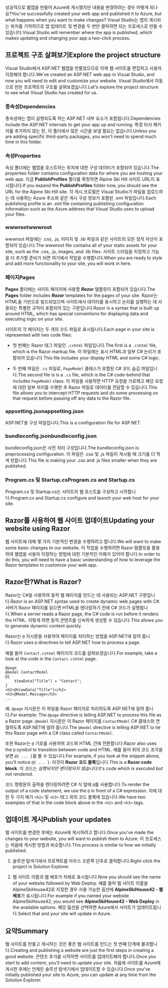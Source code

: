 <span data-ttu-id="f8019-101">성공적으로 웹앱을 만들어 Azure에 게시했지만 내용을 변경하려는 경우 어떻게 되나요?</span><span class="sxs-lookup"><span data-stu-id="f8019-101">You've successfully created your web app and published it to Azure, but what happens when you want to make changes?</span></span> <span data-ttu-id="f8019-102">Visual Studio는 앱이 게시되는 위치를 기억하므로 앱 업데이트 및 변경을 두 번만 클릭하면 되는 프로세스로 만들 수 있습니다.</span><span class="sxs-lookup"><span data-stu-id="f8019-102">Visual Studio will remember where the app is published, which makes updating and changing your app a two-click process.</span></span>

## <a name="explore-the-project-structure"></a><span data-ttu-id="f8019-103">프로젝트 구조 살펴보기</span><span class="sxs-lookup"><span data-stu-id="f8019-103">Explore the project structure</span></span>

<span data-ttu-id="f8019-104">Visual Studio에서 ASP.NET 웹앱을 만들었으므로 이제 웹 사이트를 편집하고 사용자 지정해야 합니다.</span><span class="sxs-lookup"><span data-stu-id="f8019-104">We've created an ASP.NET web app in Visual Studio, and now you will need to edit and customize your website.</span></span> <span data-ttu-id="f8019-105">Visual Studio에서 자동으로 만든 프로젝트의 구조를 살펴보겠습니다.</span><span class="sxs-lookup"><span data-stu-id="f8019-105">Let's explore the project structure to see what Visual Studio has created for us.</span></span>

### <a name="dependencies"></a><span data-ttu-id="f8019-106">종속성</span><span class="sxs-lookup"><span data-stu-id="f8019-106">Dependencies</span></span>

<span data-ttu-id="f8019-107">종속성에는 앱이 실행되도록 하는 ASP.NET 내부 요소가 포함됩니다.</span><span class="sxs-lookup"><span data-stu-id="f8019-107">Dependencies include the ASP.NET internals to get your app up and running.</span></span> <span data-ttu-id="f8019-108">특정 타사 패키지를 추가하지 않는 한, 이 폴더에서 많은 시간을 보낼 필요는 없습니다.</span><span class="sxs-lookup"><span data-stu-id="f8019-108">Unless you are adding specific third-party packages, you won't need to spend much time in this folder.</span></span>

### <a name="properties"></a><span data-ttu-id="f8019-109">속성</span><span class="sxs-lookup"><span data-stu-id="f8019-109">Properties</span></span>

<span data-ttu-id="f8019-110">속성 폴더에는 웹앱을 호스트하는 위치에 대한 구성 데이터가 포함되어 있습니다.</span><span class="sxs-lookup"><span data-stu-id="f8019-110">The properties folder contains configuration data for where you are hosting your web app.</span></span> <span data-ttu-id="f8019-111">지금 **PublishProfiles** 폴더를 확장하면 Alpine Ski Hill 사이트 URL이 표시됩니다.</span><span class="sxs-lookup"><span data-stu-id="f8019-111">If you expand the **PublishProfiles** folder now, you should see the URL for the Alpine Ski Hill site.</span></span> <span data-ttu-id="f8019-112">각 게시 프로필은 Visual Studio가 파일을 업로드하는 데 사용하는 Azure 주소와 같은 게시 구성 정보가 포함된 .xml 파일입니다.</span><span class="sxs-lookup"><span data-stu-id="f8019-112">Each publishing profile is an .xml file containing publishing configuration information such as the Azure address that Visual Studio uses to upload your files.</span></span>

### <a name="wwwroot"></a><span data-ttu-id="f8019-113">wwwroot</span><span class="sxs-lookup"><span data-stu-id="f8019-113">wwwroot</span></span>

<span data-ttu-id="f8019-114">wwwroot 파일에는 .css, .js, 이미지 및 .lib 파일과 같은 사이트의 모든 정적 자산이 포함되어 있습니다.</span><span class="sxs-lookup"><span data-stu-id="f8019-114">The wwwroot file contains all of your static assets for your site, such as the .css, .js, images, and .lib files.</span></span> <span data-ttu-id="f8019-115">사이트 스타일을 지정하고 기능을 더 추가할 준비가 되면 여기에서 작업을 수행합니다.</span><span class="sxs-lookup"><span data-stu-id="f8019-115">When you are ready to style and add more functionality to your site, you will work in here.</span></span>

### <a name="pages"></a><span data-ttu-id="f8019-116">페이지</span><span class="sxs-lookup"><span data-stu-id="f8019-116">Pages</span></span>

<span data-ttu-id="f8019-117">**Pages** 폴더에는 사이트 페이지에 사용할 _**Razor**_ 템플릿이 포함되어 있습니다.</span><span class="sxs-lookup"><span data-stu-id="f8019-117">The **Pages** folder includes _**Razor**_ templates for the pages of your site.</span></span>
<span data-ttu-id="f8019-118">Razor는 HTML을 기반으로 빌드되었으며 사이트에서 데이터를 표시하고 논리를 실행하는 데 사용되는 특별한 규칙이 포함되어 있는 구문입니다.</span><span class="sxs-lookup"><span data-stu-id="f8019-118">Razor is a syntax that is built up around HTML, which has special conventions for displaying data and executing logic on your site.</span></span>

<span data-ttu-id="f8019-119">사이트의 각 페이지는 두 개의 코드 파일로 표시됩니다.</span><span class="sxs-lookup"><span data-stu-id="f8019-119">Each page in your site is represented with two code files:</span></span>

- <span data-ttu-id="f8019-120">첫 번째는 Razor 태그 파일인 `.cshtml` 파일입니다.</span><span class="sxs-lookup"><span data-stu-id="f8019-120">The first is a `.cshtml` file, which is the Razor markup file.</span></span> <span data-ttu-id="f8019-121">이 파일에는 표시 HTML과 일부 C# 논리가 포함되어 있습니다.</span><span class="sxs-lookup"><span data-stu-id="f8019-121">This file includes your display HTML and some C# logic.</span></span>

- <span data-ttu-id="f8019-122">두 번째 파일은 `.cs` 파일로, `PageModel` 클래스가 포함된 C# 코드 숨김 파일입니다.</span><span class="sxs-lookup"><span data-stu-id="f8019-122">The second file is is a `.cs` file, which is the C# code-behind that includes `PageModel` class.</span></span> <span data-ttu-id="f8019-123">이 파일을 사용하면 HTTP 요청을 가로채고 해당 요청에 대한 일부 처리를 수행한 후 Razor 파일로 데이터를 전달할 수 있습니다.</span><span class="sxs-lookup"><span data-stu-id="f8019-123">This file allows you to intercept HTTP requests and do some processing on that request before passing off any data to the Razor file.</span></span>

### <a name="appsettingjson"></a><span data-ttu-id="f8019-124">appsetting.json</span><span class="sxs-lookup"><span data-stu-id="f8019-124">appsetting.json</span></span>

<span data-ttu-id="f8019-125">ASP.NET용 구성 파일입니다.</span><span class="sxs-lookup"><span data-stu-id="f8019-125">This is a configuration file for ASP.NET.</span></span>

### <a name="bundleconfigjson"></a><span data-ttu-id="f8019-126">bundleconfig.json</span><span class="sxs-lookup"><span data-stu-id="f8019-126">bundleconfig.json</span></span>

<span data-ttu-id="f8019-127">bundleconfig.json은 사전 처리 구성입니다.</span><span class="sxs-lookup"><span data-stu-id="f8019-127">The bundleconfig.json is preprocessing configuration.</span></span> <span data-ttu-id="f8019-128">이 파일은 .css 및 .js 파일이 게시될 때 크기를 더 작게 만듭니다.</span><span class="sxs-lookup"><span data-stu-id="f8019-128">This file is making your .css and .js files smaller when they are published.</span></span>

### <a name="programcs-and-startupcs"></a><span data-ttu-id="f8019-129">Program.cs 및 Startup.cs</span><span class="sxs-lookup"><span data-stu-id="f8019-129">Program.cs and Startup.cs</span></span>

<span data-ttu-id="f8019-130">Program.cs 및 Startup.cs는 사이트의 웹 호스트를 구성하고 시작합니다.</span><span class="sxs-lookup"><span data-stu-id="f8019-130">Program.cs and Startup.cs configure and launch your web host for your site.</span></span>

## <a name="updating-your-website-using-razor"></a><span data-ttu-id="f8019-131">Razor를 사용하여 웹 사이트 업데이트</span><span class="sxs-lookup"><span data-stu-id="f8019-131">Updating your website using Razor</span></span>

<span data-ttu-id="f8019-132">웹 사이트에 대해 몇 가지 기본적인 변경을 수행하려고 합니다.</span><span class="sxs-lookup"><span data-stu-id="f8019-132">We will want to make some basic changes to our website.</span></span> <span data-ttu-id="f8019-133">이 작업을 수행하려면 Razor 템플릿을 활용하여 웹앱을 사용자 지정하는 방법에 대한 기본적인 이해가 있어야 합니다.</span><span class="sxs-lookup"><span data-stu-id="f8019-133">In order to do this, you will need to have a basic understanding of how to leverage the Razor templates to customize your web app.</span></span>

## <a name="what-is-razor"></a><span data-ttu-id="f8019-134">Razor란?</span><span class="sxs-lookup"><span data-stu-id="f8019-134">What is Razor?</span></span>

<span data-ttu-id="f8019-135">Razor는 C#을 사용하여 동적 웹 페이지를 만드는 데 사용되는 ASP.NET 구문입니다.</span><span class="sxs-lookup"><span data-stu-id="f8019-135">Razor is an ASP.NET syntax used to create dynamic web pages with C#.</span></span> <span data-ttu-id="f8019-136">서버가 Razor 페이지를 읽으면 HTML을 렌더링하기 전에 C# 코드가 실행됩니다.</span><span class="sxs-lookup"><span data-stu-id="f8019-136">When a server reads a Razor page, the C# code is run before it renders the HTML.</span></span> <span data-ttu-id="f8019-137">이렇게 하면 동적 콘텐츠를 신속하게 생성할 수 있습니다.</span><span class="sxs-lookup"><span data-stu-id="f8019-137">This allows you to generate dynamic content quickly.</span></span>

<span data-ttu-id="f8019-138">Razor는 `@` 지시문을 사용하여 페이지를 처리하는 방법을 ASP.NET에 알려 줍니다.</span><span class="sxs-lookup"><span data-stu-id="f8019-138">Razor uses `@` directives to tell ASP.NET how to process a page.</span></span>

<span data-ttu-id="f8019-139">예를 들어 `Contact.cshtml` 페이지의 코드를 살펴보겠습니다.</span><span class="sxs-lookup"><span data-stu-id="f8019-139">For example, take a look at the code in the `Contact.cshtml` page.</span></span>

```aspx-csharp
@page
@model ContactModel
@{
    ViewData["Title"] = "Contact";
}
<h2>@ViewData["Title"]</h2>
<h3>@Model.Message</h3>
...
```

<span data-ttu-id="f8019-140">예: `@page` 지시문은 이 파일을 Razor 페이지로 처리하도록 ASP.NET에 알려 줍니다.</span><span class="sxs-lookup"><span data-stu-id="f8019-140">For example: The `@page` directive is telling ASP.NET to process this file as a Razor page.</span></span>
<span data-ttu-id="f8019-141">`@model` 지시문은 이 Razor 페이지를 `ContactModel` C# 클래스와 연결하도록 ASP.NET에 알려 줍니다.</span><span class="sxs-lookup"><span data-stu-id="f8019-141">The `@model` directive is telling ASP.NET to tie this Razor page with a C# class called `ContactModel`.</span></span>

<span data-ttu-id="f8019-142">또한 Razor는 `@` 기호를 사용하여 코드와 HTML 간에 전환합니다.</span><span class="sxs-lookup"><span data-stu-id="f8019-142">Razor also uses the `@` symbol to transition between code and HTML.</span></span>
<span data-ttu-id="f8019-143">예를 들어 위의 코드 조각을 보면 `@{ ... }`를 볼 수 있습니다.</span><span class="sxs-lookup"><span data-stu-id="f8019-143">For example, if you look at the snippet above, you'll notice `@{ ... }`.</span></span> <span data-ttu-id="f8019-144">이것이 **Razor 코드 블록**입니다.</span><span class="sxs-lookup"><span data-stu-id="f8019-144">This is a **Razor code block**.</span></span> <span data-ttu-id="f8019-145">이 코드는 _실행되지만 렌더링되지 않습니다_.</span><span class="sxs-lookup"><span data-stu-id="f8019-145">It's code which is _executed but not rendered_.</span></span>

<span data-ttu-id="f8019-146">코드 명령문의 출력을 렌더링하려면 C# 식 앞에 `@`를 사용합니다.</span><span class="sxs-lookup"><span data-stu-id="f8019-146">To render the output of a code statement, we use the `@` in front of a C# expression.</span></span> <span data-ttu-id="f8019-147">이에 대한 두 가지 예가 `<h2>` 및 `<h3>` 태그 위의 코드 블록에 있습니다.</span><span class="sxs-lookup"><span data-stu-id="f8019-147">We have two examples of that in the code block above in the `<h2>` and `<h3>` tags.</span></span>

## <a name="publish-your-updates"></a><span data-ttu-id="f8019-148">업데이트 게시</span><span class="sxs-lookup"><span data-stu-id="f8019-148">Publish your updates</span></span>

<span data-ttu-id="f8019-149">웹 사이트를 변경한 후에는 Azure에 게시하려고 합니다.</span><span class="sxs-lookup"><span data-stu-id="f8019-149">Once you've made the changes to your website, you will want to publish them to Azure.</span></span> <span data-ttu-id="f8019-150">이 프로세스는 처음에 게시한 방법과 비슷합니다.</span><span class="sxs-lookup"><span data-stu-id="f8019-150">This process is similar to how we initially published.</span></span>

1. <span data-ttu-id="f8019-151">솔루션 탐색기에서 프로젝트를 마우스 오른쪽 단추로 클릭합니다.</span><span class="sxs-lookup"><span data-stu-id="f8019-151">Right-click the project in Solution Explorer.</span></span>

1. <span data-ttu-id="f8019-152">웹 사이트 이름과 웹 배포가 차례로 표시됩니다.</span><span class="sxs-lookup"><span data-stu-id="f8019-152">Now you should see the name of your website followed by Web Deploy.</span></span> <span data-ttu-id="f8019-153">예를 들어 웹 사이트 이름을 AlpineSkiHouse42로 지정한 경우 사용 가능한 옵션에 **AlpineSkiHouse42 - 웹 배포**가 표시됩니다.</span><span class="sxs-lookup"><span data-stu-id="f8019-153">For example if you named your website AlpineSkiHouse42, you would see **AlpineSkiHouse42 - Web Deploy** in the available options.</span></span> <span data-ttu-id="f8019-154">해당 옵션을 선택하면 Azure에서 사이트가 업데이트됩니다.</span><span class="sxs-lookup"><span data-stu-id="f8019-154">Select that and your site will update in Azure.</span></span>

## <a name="summary"></a><span data-ttu-id="f8019-155">요약</span><span class="sxs-lookup"><span data-stu-id="f8019-155">Summary</span></span>

<span data-ttu-id="f8019-156">웹 사이트를 만들고 게시하는 것은 좋은 웹 사이트를 만드는 첫 번째 단계에 불과합니다.</span><span class="sxs-lookup"><span data-stu-id="f8019-156">Creating and publishing a website are just the first steps in creating a good website.</span></span> <span data-ttu-id="f8019-157">콘텐츠 추가를 시작하면 사이트를 업데이트해야 합니다.</span><span class="sxs-lookup"><span data-stu-id="f8019-157">Once you start to add content, you'll need to update your site.</span></span> <span data-ttu-id="f8019-158">처음에 사이트를 Azure에 게시한 후에는 언제든 솔루션 탐색기에서 업데이트할 수 있습니다.</span><span class="sxs-lookup"><span data-stu-id="f8019-158">Once you've initially published your site to Azure, you can update at any time from the Solution Explorer.</span></span>
